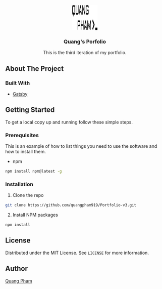 <!-- PROJECT LOGO -->
<br />
<p align="center">
  <a href="https://github.com/quangpham919/Porfolio-v3">
    <img src="src/images/logo.svg" alt="Logo" width="80" height="80">
  </a>

  <h3 align="center">Quang's Porfolio</h3>

  <p align="center">
    This is the third iteration of my portfolio. 
  <br />
<!--     <a href="https://github.com/github_username/repo_name"><strong>Explore the docs »</strong></a>
    <br />
    <br /> -->
<!--     <a href="https://github.com/github_username/repo_name">View Demo</a> -->
    
<!--     <a href="https://github.com/github_username/repo_name/issues">Report Bug</a> -->
    
<!--     <a href="https://github.com/github_username/repo_name/issues">Request Feature</a> -->
  </p>
</p>

<!-- ABOUT THE PROJECT -->
## About The Project


### Built With

* [Gatsby](https://www.gatsbyjs.com/)


<!-- GETTING STARTED -->
## Getting Started

To get a local copy up and running follow these simple steps.

### Prerequisites

This is an example of how to list things you need to use the software and how to install them.
* npm
```sh
npm install npm@latest -g
```

### Installation

1. Clone the repo
```sh
git clone https://github.com/quangpham919/Portfolio-v3.git
```
2. Install NPM packages
```sh
npm install
```


<!-- LICENSE -->
## License

Distributed under the MIT License. See `LICENSE` for more information.

## Author

[Quang Pham](https://github.com/quangpham919)

